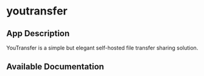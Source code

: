 # youtransfer

## App Description

YouTransfer is a simple but elegant self-hosted file transfer sharing solution.

## Available Documentation

